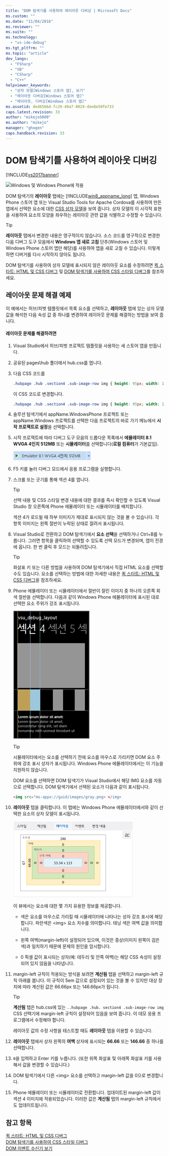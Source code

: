```yaml
---
title: "DOM 탐색기를 사용하여 레이아웃 디버깅 | Microsoft Docs"
ms.custom: ""
ms.date: "11/04/2016"
ms.reviewer: ""
ms.suite: ""
ms.technology: 
  - "vs-ide-debug"
ms.tgt_pltfrm: ""
ms.topic: "article"
dev_langs: 
  - "FSharp"
  - "VB"
  - "CSharp"
  - "C++"
helpviewer_keywords: 
  - "상자 모델[Windows 스토어 앱], 보기"
  - "레이아웃 디버깅[Windows 스토어 앱]"
  - "레이아웃, 디버깅[Windows 스토어 앱]"
ms.assetid: ded6566d-fc29-49a7-8029-dee8e50fe733
caps.latest.revision: 33
author: "mikejo5000"
ms.author: "mikejo"
manager: "ghogen"
caps.handback.revision: 33
---
```

# DOM 탐색기를 사용하여 레이아웃 디버깅
[!INCLUDE[vs2017banner](../code-quality/includes/vs2017banner.md)]

![Windows 및 Windows Phone에 적용](../debugger/media/windows_and_phone_content.png "windows\_and\_phone\_content")  
  
 DOM 탐색기의 **레이아웃** 탭에는 [!INCLUDE[win8_appname_long](../debugger/includes/win8_appname_long_md.md)] 앱, Windows Phone 스토어 앱 또는 Visual Studio Tools for Apache Cordova를 사용하여 만든 앱에서 선택한 요소에 대한 [CSS 상자 모델](http://go.microsoft.com/fwlink/?LinkID=238778)을 보여 줍니다. 상자 모델의 이 시각적 표현을 사용하여 요소의 모양을 좌우하는 레이아웃 관련 값을 식별하고 수정할 수 있습니다.  
  
> [!TIP]
>  **레이아웃** 탭에서 변경한 내용은 영구적이지 않습니다. 소스 코드를 영구적으로 변경한 다음 디버그 도구 모음에서 **Windows 앱 새로 고침** 단추\(Windows 스토어 및 Windows Phone 스토어 앱만 해당\)를 사용하여 앱을 새로 고칠 수 있습니다. 이렇게 하면 디버거를 다시 시작하지 않아도 됩니다.  
  
 DOM 탐색기를 사용하여 상자 모델에 표시되지 않은 레이아웃 요소를 수정하려면 [퀵 스타트: HTML 및 CSS 디버그](../debugger/quickstart-debug-html-and-css.md) 및 [DOM 탐색기를 사용하여 CSS 스타일 디버그](../debugger/debug-css-styles-using-dom-explorer.md)를 참조하세요.  
  
## 레이아웃 문제 해결 예제  
 이 예에서는 허브\/피벗 템플릿에서 목록 요소를 선택하고, **레이아웃** 탭에 있는 상자 모델 값을 해석한 다음 속성 값 중 하나를 변경하여 레이아웃 문제를 해결하는 방법을 보여 줍니다.  
  
#### 레이아웃 문제를 해결하려면  
  
1.  Visual Studio에서 허브\/피벗 프로젝트 템플릿을 사용하는 새 스토어 앱을 만듭니다.  
  
2.  공유된 pages\\hub 폴더에서 hub.css를 엽니다.  
  
3.  다음 CSS 코드를  
  
    ```css  
    .hubpage .hub .section4 .sub-image-row img { height: 95px; width: 130px; }  
    ```  
  
     이 CSS 코드로 변경합니다.  
  
    ```css  
    .hubpage .hub .section4 .sub-image-row img { height: 95px; width: 130px; margin-left: 5em; }  
    ```  
  
4.  솔루션 탐색기에서 appName.WindowsPhone 프로젝트 또는 appName.Windows 프로젝트를 선택한 다음 프로젝트의 바로 가기 메뉴에서 **시작 프로젝트로 설정**을 선택합니다.  
  
5.  시작 프로젝트에 따라 디버그 도구 모음의 드롭다운 목록에서 **에뮬레이터 8.1 WVGA 4인치 512MB** 또는 **시뮬레이터**를 선택합니다\(**로컬 컴퓨터**가 기본값임\).  
  
     ![디버그 대상 선택](../debugger/media/js_dom_debug_target_emu.png "JS\_DOM\_Debug\_Target\_Emu")  
  
6.  F5 키를 눌러 디버그 모드에서 응용 프로그램을 실행합니다.  
  
7.  스크롤 또는 긋기를 통해 섹션 4를 엽니다.  
  
    > [!TIP]
    >  선택 내용 및 CSS 스타일 변경 내용에 대한 결과를 즉시 확인할 수 있도록 Visual Studio 창 오른쪽에 Phone 에뮬레이터 또는 시뮬레이터를 배치합니다.  
  
     섹션 4가 로드될 때 하부 이미지가 제대로 표시되지 않는 것을 볼 수 있습니다. 각 항목 이미지는 왼쪽 절반이 누락된 상태로 잘려서 표시됩니다.  
  
8.  Visual Studio로 전환하고 DOM 탐색기에서 **요소 선택**을 선택하거나 Ctrl\+B를 누릅니다. 그러면 항목을 클릭하여 선택할 수 있도록 선택 모드가 변경되며, 앱이 전경에 옵니다. 한 번 클릭 후 모드는 되돌려집니다.  
  
    > [!TIP]
    >  화살표 키 또는 다른 방법을 사용하여 DOM 탐색기에서 직접 HTML 요소를 선택할 수도 있습니다. 요소를 선택하는 방법에 대한 자세한 내용은 [퀵 스타트: HTML 및 CSS 디버그](../debugger/quickstart-debug-html-and-css.md)을 참조하세요.  
  
9. Phone 에뮬레이터 또는 시뮬레이터에서 절반이 잘린 이미지 중 하나의 오른쪽 회색 절반을 선택합니다. 다음과 같이 Windows Phone 에뮬레이터에 표시된 대로 선택한 요소 주위가 강조 표시됩니다.  
  
     ![DOM 요소 선택 중](../debugger/media/js_css_layout_select.png "JS\_CSS\_Layout\_Select")  
  
    > [!TIP]
    >  시뮬레이터에서는 요소를 선택하기 전에 요소를 마우스로 가리키면 DOM 요소 주위에 강조 표시 상자가 표시됩니다. Windows Phone 에뮬레이터에서는 이 기능을 지원하지 않습니다.  
  
     DOM 요소를 선택하면 DOM 탐색기가 Visual Studio에서 해당 IMG 요소를 자동으로 선택합니다. DOM 탐색기에서 선택된 요소가 다음과 같이 표시됩니다.  
  
    ```html  
    <img src="ms-appx://guid/images/gray.png> </img>  
    ```  
  
10. **레이아웃** 탭을 클릭합니다. 이 탭에는 Windows Phone 에뮬레이터에서와 같이 선택한 요소의 상자 모델이 표시됩니다.  
  
     ![DOM 탐색기의 레이아웃 탭](../debugger/media/js_css_layout.png "JS\_CSS\_Layout")  
  
     이 뷰에서는 요소에 대한 몇 가지 유용한 정보를 제공합니다.  
  
    -   색은 요소를 마우스로 가리킬 때 시뮬레이터에 나타나는 상자 강조 표시에 해당합니다. 파란색은 \<img\> 요소 치수를 의미합니다. 태닝 색은 여백 값을 의미합니다.  
  
    -   왼쪽 여백\(margin\-left\)이 설정되어 있으며, 이것은 증상\(이미지 왼쪽이 검은색\)과 일치하기 때문에 문제의 원인을 암시합니다.  
  
    -   0 픽셀 값이 표시되는 상자\(예: 테두리 및 안쪽 여백\)는 해당 CSS 속성이 설정되어 있지 않음을 나타냅니다.  
  
11. margin\-left 규칙이 적용되는 방식을 보려면 **계산됨** 탭을 선택하고 margin\-left 규칙 아래를 봅니다. 이 규칙이 5em 값으로 설정되어 있는 것을 볼 수 있지만 대상 장치에 따라 계산된 값은 66.66px 또는 146.66px가 됩니다.  
  
    > [!TIP]
    >  **계산됨** 탭은 hub.css에 있는 `..hubpage .hub. section4 .sub-image-row img` CSS 선택기에 margin\-left 규칙이 설정되어 있음을 보여 줍니다. 이 데모 응용 프로그램에서 수정해야 합니다.  
  
     레이아웃 값의 수정 사항을 테스트할 때도 **레이아웃** 탭을 이용할 수 있습니다.  
  
12. **레이아웃** 탭에서 상자 왼쪽의 **여백** 상자에 표시되는 **66.66** 또는 **146.66** 중 하나를 선택합니다.  
  
13. `0`을 입력하고 Enter 키를 누릅니다. \(또한 위쪽 화살표 및 아래쪽 화살표 키를 사용해서 값을 변경할 수 있습니다.\)  
  
14. DOM 탐색기에서 다른 \<img\> 요소를 선택하고 margin\-left 값을 0으로 변경합니다.  
  
15. Phone 에뮬레이터 또는 시뮬레이터로 전환합니다. 업데이트된 margin\-left 값이 섹션 4 이미지에 적용되었습니다. 이러한 값은 **계산됨** 탭의 margin\-left 규칙에서도 업데이트됩니다.  
  
## 참고 항목  
 [퀵 스타트: HTML 및 CSS 디버그](../debugger/quickstart-debug-html-and-css.md)   
 [DOM 탐색기를 사용하여 CSS 스타일 디버그](../debugger/debug-css-styles-using-dom-explorer.md)   
 [DOM 이벤트 수신기 보기](../debugger/view-dom-event-listeners.md)